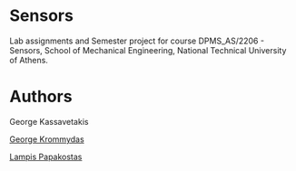 # Sensors

Lab assignments and Semester project for course DPMS_AS/2206 - Sensors, School of Mechanical Engineering, National Technical University of Athens.



# Authors

George Kassavetakis

[George Krommydas](https://github.com/GeoKrom)

[Lampis Papakostas](https://github.com/LPapakostas)
